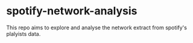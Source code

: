 # spotify-network-analysis
This repo aims to explore and analyse the network extract from spotify's plalyists data.
